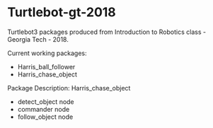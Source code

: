 # Turtlebot-gt-2018
Turtlebot3 packages produced from Introduction to Robotics class - Georgia Tech - 2018.

Current working packages:
* Harris_ball_follower
* Harris_chase_object

Package Description:  Harris_chase_object
* detect_object node
* commander node
* follow_object node

